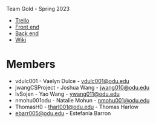 Team Gold - Spring 2023

- [Trello](https://trello.com/b/8NgCdVEH/stories-issues)
- [Front end](https://github.com/lvSojen/2023-Spring-CS411W-GOLD/tree/dev)
- [Back end](https://github.com/EstefaniaBarron/Booked-back-end)
- [Wiki](https://github.com/lvSojen/2023-Spring-CS411W-GOLD/wiki)
# Members

- vdulc001 - Vaelyn Dulce - vdulc001@odu.edu
- jwangCSProject - Joshua Wang - jwang010@odu.edu
- lvSojen - Yao Wang - ywang011@odu.edu
- nmohu001odu - Natalie Mohun - nmohu001@odu.edu
- ThomasH0 - tharl001@odu.edu - Thomas Harlow
- ebarr005@odu.edu - Estefania Barron
